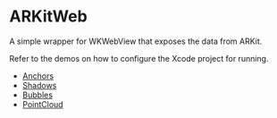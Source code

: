 # ARKitWeb

A simple wrapper for WKWebView that exposes the data from ARKit.

Refer to the demos on how to configure the Xcode project for running.

* [Anchors](../Demos/src/js/demos/index/README.md)
* [Shadows](../Demos/src/js/demos/shadows/README.md)
* [Bubbles](../Demos/src/js/demos/bubbles/README.md)
* [PointCloud](../Demos/src/js/demos/pointcloud/README.md)
